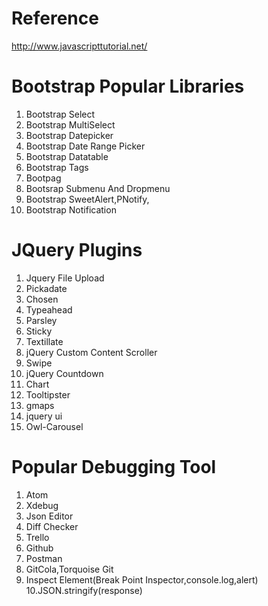 # Reference
  http://www.javascripttutorial.net/
# Bootstrap Popular Libraries
  1. Bootstrap Select
  2. Bootstrap MultiSelect
  3. Bootstrap Datepicker
  4. Bootstrap Date Range Picker
  5. Bootstrap Datatable
  6. Bootstrap Tags
  7. Bootpag
  8. Bootsrap Submenu And Dropmenu
  9. Bootstrap SweetAlert,PNotify,
  10. Bootstrap Notification

# JQuery Plugins
  1. Jquery File Upload
  2. Pickadate
  3. Chosen
  4. Typeahead
  5. Parsley
  6. Sticky
  7. Textillate
  8. jQuery Custom Content Scroller
  9. Swipe
  10. jQuery Countdown
  11. Chart
  12. Tooltipster
  13. gmaps
  14. jquery ui
  15. Owl-Carousel

# Popular Debugging Tool
  1. Atom
  2. Xdebug
  3. Json Editor
  4. Diff Checker
  5. Trello
  6. Github
  7. Postman
  8. GitCola,Torquoise Git
  9. Inspect Element(Break Point Inspector,console.log,alert)
  10.JSON.stringify(response)
